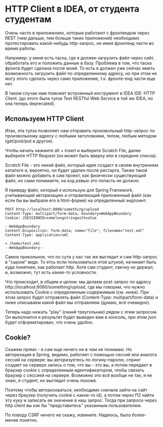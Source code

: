 HTTP Client в IDEA, от студента студентам
===

Очень часто в приложениях, которые работают с фронтендом через REST (чем дальше, тем больше таких приложений) необходимо
протестировать какой-нибудь http-запрос, не имея фронтенд части во время работы.

Например: у меня есть таска, где я должен загрузить файл через сайт, обработать его и положить данные в базу. Проблема в
том, что таска фронта будет сделана после моей. То есть я должен уже сейчас иметь возможность загрузить файл по определенному
адресу, но при этом не могу этого сделать через само приложение, т.к. фронте-енд части еще нет.

В таком случае нам поможет встроенный инструмент в IDEA IDE: HTTP Client. (до этого была тулза Test RESTful Web Service в
той же IDEA, но она теперь deprecated).

Используем HTTP Client
---
 
Итак, эта тулза позволяет нам отправить произвольный http-запрос по произвольному адресу с любыми заголовками, телом, любым
методом (get/post/put и другое).

Чтобы начать нажмите alt + insert и выберите Scratch File, далее выберите HTTP Request (он может быть вверху или в середине списка).

Scratch File - это некий файл, который идея создаст в своем внутреннем каталоге и, вероятно, он будет удален после рестарта.
Также такой файл можно добавить в сам проект, как физически существующий файл, но сами понимаете, на код ревью это попасть не должно.

Я приведу файл, который я использую для Spring Framework, учитывающий авторизацию и отправляющий приложенный файл (как если бы вы выбрали его в html-форме)
на определенный эндпоинт:

```http request
POST http://localhost:8080/something/upload
Content-Type: multipart/form-data; boundary=WebAppBoundary
Cookie: JSESSIONID=somelongstringwithvalue

--WebAppBoundary
Content-Disposition: form-data; name="file"; filename="test.xml"
Content-Type: application/xml

< /home/test.xml
--WebAppBoundary--
```

Самое прикольное, что по сути у нас так же выглядит и сам http-запрос в "сыром" виде. То етсь если пользоваться этой штукой, начинает быть куда понятнее,
как работает http. Хотя сам студент, свечку не держал, и, возможно, тут есть какие-то условности.

Что происходит, в общем и целом: мы делаем post-запрос по адресу http://localhost:8080/something/upload, 
где мы говорим, что нужно использовать Cookie с определенным содержимым (см. ниже). При этом запрос будет отправлять
файл (Content-Type: multipart/form-data) и ниже описываем какой файл мы отправляем (думаю, всё очевидно).

Теперь надо нажать "play" (синий треугольник) рядом с этим запросом. Он выполнится и результат будет выведен вам
в консоль, при этом json будет отформатирован, что очень удобно.

Cookie?
---

Скажем прямо - я сам еще ничего ни в чем не понимаю. Но авторизация в Spring, видимо, работает с помощью сессий или аналога
сессий на сервере: вы авторизуетесь по логину-паролю, спринг создает на сервере запись о том, что вы - это вы, а потом
передает в браузер cookie с определенным идентификатором, чтобы связать браузер с сессией на сервере. Возможно это всё вообще
не так, я не знаю, я студент, но выглядит очень похоже.

Поэтому чтобы авторизоваться, необходимо сначала зайти на сайт через браузер (получить cookie с какие-то id), а потом
через f12 найти эту куку и записать ее значение в наш запрос. Тогда при запросе через http client вы как бы "представитесь"
указанным пользователем.

По поводу CSRF ничего не скажу, извините. Надеюсь, было более-менее понятно.
